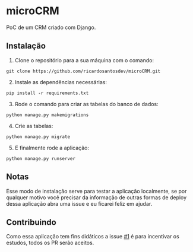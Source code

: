 # microCRM
PoC de um CRM criado com Django.

## Instalação

1. Clone o repositório para a sua máquina com o comando:

```git clone https://github.com/ricardosantosdev/microCRM.git```

2. Instale as dependências necessárias:

```pip install -r requirements.txt```

3. Rode o comando para criar as tabelas do banco de dados:

```python manage.py makemigrations```

4. Crie as tabelas:

```python manage.py migrate```

5. E finalmente rode a aplicação:

```python manage.py runserver```

## Notas

Esse modo de instalação serve para testar a aplicação localmente, se por qualquer motivo você precisar da informação de outras formas de deploy dessa aplicação abra uma issue e eu ficarei feliz em ajudar.

## Contribuindo

Como essa aplicação tem fins didáticos a issue [#1](https://github.com/ricardosantosdev/microCRM/issues/1) é para incentivar os estudos, todos os PR serão aceitos.